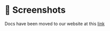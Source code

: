 # 🌄 Screenshots

Docs have been moved to our website at this [link](https://tomatophp.com/en/open-source/filament-pos)

